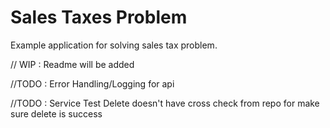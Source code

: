 # Sales Taxes Problem

Example application for solving sales tax problem.

// WIP :  Readme will be added

//TODO : Error Handling/Logging for api

//TODO : Service Test Delete doesn't have cross check from repo for make sure delete is success